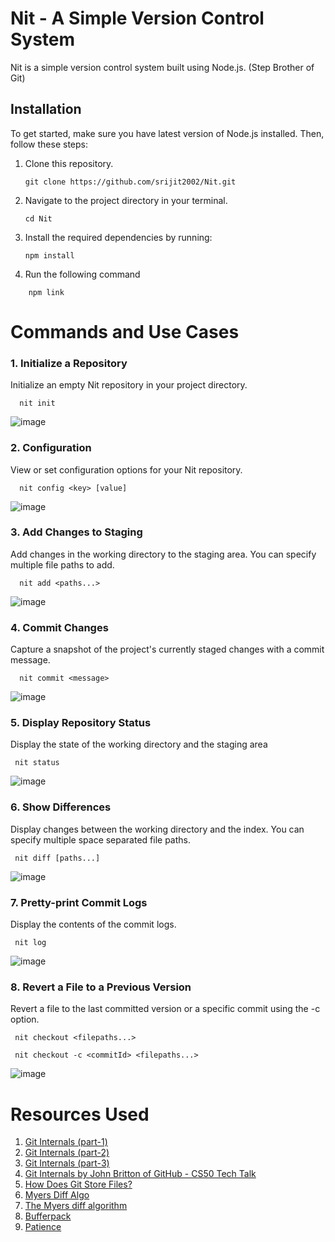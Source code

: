 # Nit - A Simple Version Control System

Nit is a simple version control system built using Node.js. (Step Brother of Git)

## Installation

To get started, make sure you have latest version of Node.js installed. Then, follow these steps:

1. Clone this repository.
    ```
    git clone https://github.com/srijit2002/Nit.git
    ```
3. Navigate to the project directory in your terminal.
   ```
   cd Nit
   ```
4. Install the required dependencies by running:

   ```
   npm install
   ```
5. Run the following command
```
    npm link
``` 
# Commands and Use Cases
### 1. Initialize a Repository  
Initialize an empty Nit repository in your project directory.
```
  nit init
```
![image](https://github.com/srijit2002/Nit/assets/74085816/8ca6a788-4e68-41e5-b3f5-4081bf11f667)

### 2. Configuration 
View or set configuration options for your Nit repository.
```
  nit config <key> [value]
```
![image](https://github.com/srijit2002/Nit/assets/74085816/6b33fe4c-0dfc-4376-ae9a-0afaf00cee5e)

### 3. Add Changes to Staging 
Add changes in the working directory to the staging area. You can specify multiple file paths to add.
```
  nit add <paths...>
```
![image](https://github.com/srijit2002/Nit/assets/74085816/31ba522b-8746-4d49-91d7-37ab2f2fbe30)


### 4. Commit Changes
Capture a snapshot of the project's currently staged changes with a commit message.
```
  nit commit <message>
```
![image](https://github.com/srijit2002/Nit/assets/74085816/7bc1c9b1-e971-4d1d-9c53-6eced6685273)

### 5. Display Repository Status
Display the state of the working directory and the staging area
```
 nit status
```
![image](https://github.com/srijit2002/Nit/assets/74085816/8d458d0c-0e6a-4306-932e-690331c6b23a)

### 6. Show Differences
Display changes between the working directory and the index. You can specify multiple space separated file paths.
```
 nit diff [paths...]
```
![image](https://github.com/srijit2002/Nit/assets/74085816/eec0f827-e5b0-4d41-8a29-b006a97987e6)

### 7. Pretty-print Commit Logs
Display the contents of the commit logs.
```
 nit log
```
![image](https://github.com/srijit2002/Nit/assets/74085816/210c72db-cd7c-4302-ac80-f8a7b4b12434)

### 8. Revert a File to a Previous Version
Revert a file to the last committed version or a specific commit using the -c option.
```
 nit checkout <filepaths...>
```
```
 nit checkout -c <commitId> <filepaths...>
```
![image](https://github.com/srijit2002/Nit/assets/74085816/0e65b9a9-a6dd-4698-9d32-e714092bfb6d)

# Resources Used
1. [Git Internals (part-1)](https://www.developernation.net/blog/git-internals-list-of-basic-concepts-that-power-your-git-directory)
2. [Git Internals (part-2)](https://www.developernation.net/blog/git-internals-how-does-git-store-your-data)
3. [Git Internals (part-3)](https://www.developernation.net/blog/git-internals-part-3-understanding-the-staging-area-in-git)
4. [Git Internals by John Britton of GitHub - CS50 Tech Talk](https://www.youtube.com/watch?v=lG90LZotrpo)
5. [How Does Git Store Files?](https://blog.git-init.com/how-does-git-store-files/)
6. [Myers Diff Algo](https://blog.robertelder.org/diff-algorithm/)
7. [The Myers diff algorithm](https://blog.jcoglan.com/2017/02/12/the-myers-diff-algorithm-part-1/)
8. [Bufferpack](https://github.com/ryanrolds/bufferpack)
9. [Patience](https://www.buzzfeed.com/audreyworboys/patience-test)









